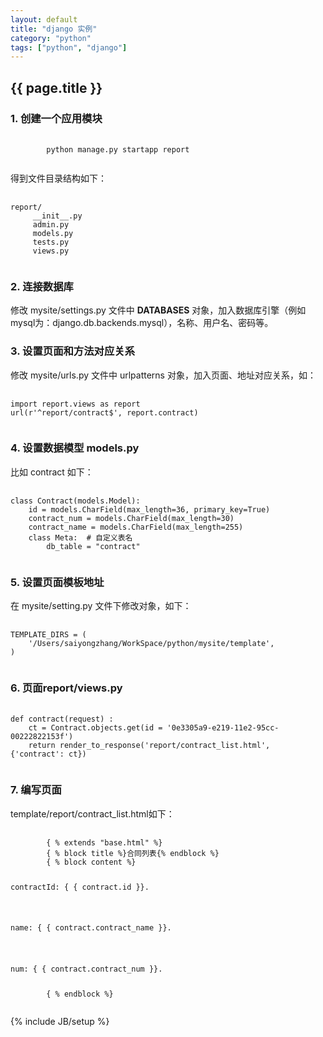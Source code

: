 ```yaml
---
layout: default
title: "django 实例"
category: "python"
tags: ["python", "django"]
---
```

<h2>{{ page.title }}</h2>
<h3>1. 创建一个应用模块</h3>
<pre>
	<code>
		python manage.py startapp report
	</code>
</pre>
<p>得到文件目录结构如下：</p>
<pre>
	<code>
report/
     __init__.py
     admin.py
     models.py
     tests.py
     views.py
    </code>
</pre>

<h3>2. 连接数据库</h3>
<p>
修改 mysite/settings.py 文件中 <strong>DATABASES</strong> 对象，加入数据库引擎（例如mysql为：django.db.backends.mysql），名称、用户名、密码等。
</p>

<h3>3. 设置页面和方法对应关系</h3>
<p>
修改 mysite/urls.py 文件中 urlpatterns 对象，加入页面、地址对应关系，如：
</p>
<pre>
	<code>
import report.views as report 
url(r'^report/contract$', report.contract)
	</code>
</pre>

<h3>4. 设置数据模型 models.py</h3>
<p>
比如 contract 如下：
</p>
<pre>
	<code>
class Contract(models.Model):
    id = models.CharField(max_length=36, primary_key=True)
    contract_num = models.CharField(max_length=30)
    contract_name = models.CharField(max_length=255)
    class Meta:  # 自定义表名
    	db_table = "contract"
	</code>
</pre>

<h3>5. 设置页面模板地址</h3>
<p>
在 mysite/setting.py 文件下修改对象，如下：
</p>
<pre>
	<code>
TEMPLATE_DIRS = (
    '/Users/saiyongzhang/WorkSpace/python/mysite/template',
)
	</code>
</pre>

<h3>6. 页面report/views.py</h3>
<pre>
	<code>
def contract(request) :
    ct = Contract.objects.get(id = '0e3305a9-e219-11e2-95cc-00222822153f')
    return render_to_response('report/contract_list.html', {'contract': ct})
	</code>
</pre>

<h3>7. 编写页面 </h3>
<p>
template/report/contract_list.html如下：
</p>
<pre>
	<code>
		{ % extends "base.html" %}
		{ % block title %}合同列表{% endblock %}
		{ % block content %}
		<p>contractId: { { contract.id }}.</p>
		<p>name: { { contract.contract_name }}.</p>
		<p>num: { { contract.contract_num }}.</p>
		{ % endblock %}
	</code>
</pre>
{% include JB/setup %}
